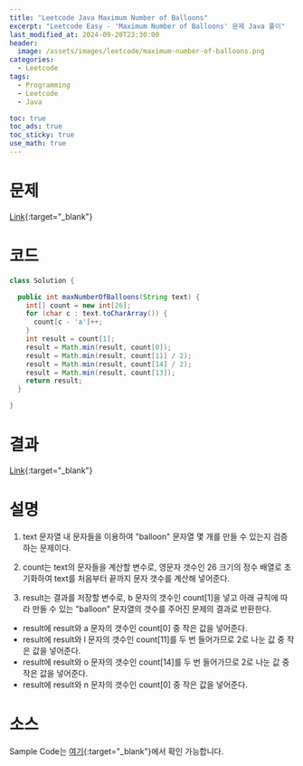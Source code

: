 ```yaml
---
title: "Leetcode Java Maximum Number of Balloons"
excerpt: "Leetcode Easy - 'Maximum Number of Balloons' 문제 Java 풀이"
last_modified_at: 2024-09-20T23:30:00
header:
  image: /assets/images/leetcode/maximum-number-of-balloons.png
categories:
  - Leetcode
tags:
  - Programming
  - Leetcode
  - Java

toc: true
toc_ads: true
toc_sticky: true
use_math: true
---
```

# 문제
[Link](https://leetcode.com/problems/maximum-number-of-balloons/){:target="_blank"}

# 코드
```java
class Solution {

  public int maxNumberOfBalloons(String text) {
    int[] count = new int[26];
    for (char c : text.toCharArray()) {
      count[c - 'a']++;
    }
    int result = count[1];
    result = Math.min(result, count[0]);
    result = Math.min(result, count[11] / 2);
    result = Math.min(result, count[14] / 2);
    result = Math.min(result, count[13]);
    return result;
  }

}
```

# 결과
[Link](https://leetcode.com/problems/maximum-number-of-balloons/submissions/1396513929/){:target="_blank"}

# 설명
1. text 문자열 내 문자들을 이용하여 "balloon" 문자열 몇 개를 만들 수 있는지 검증하는 문제이다.

2. count는 text의 문자들을 계산할 변수로, 영문자 갯수인 26 크기의 정수 배열로 초기화하여 text를 처음부터 끝까지 문자 갯수를 계산해 넣어준다.

3. result는 결과를 저장할 변수로, b 문자의 갯수인 count[1]을 넣고 아래 규칙에 따라 만들 수 있는 "balloon" 문자열의 갯수를 주어진 문제의 결과로 반환한다.
- result에 result와 a 문자의 갯수인 count[0] 중 작은 값을 넣어준다.
- result에 result와 l 문자의 갯수인 count[11]를 두 번 들어가므로 2로 나눈 값 중 작은 값을 넣어준다.
- result에 result와 o 문자의 갯수인 count[14]를 두 번 들어가므로 2로 나눈 값 중 작은 값을 넣어준다.
- result에 result와 n 문자의 갯수인 count[0] 중 작은 값을 넣어준다.

# 소스
Sample Code는 [여기](https://github.com/GracefulSoul/leetcode/blob/master/src/main/java/gracefulsoul/problems/MaximumNumberOfBalloons.java){:target="_blank"}에서 확인 가능합니다.